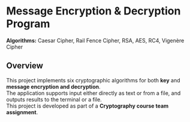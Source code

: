 # Message Encryption & Decryption Program  
**Algorithms:** Caesar Cipher, Rail Fence Cipher, RSA, AES, RC4, Vigenère Cipher  

## Overview
This project implements six cryptographic algorithms for both **key** and **message encryption and decryption**.  
The application supports input either directly as text or from a file, and outputs results to the terminal or a file.  
This project is developed as part of a **Cryptography course team assignment**.  
